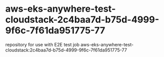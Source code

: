 # aws-eks-anywhere-test-cloudstack-2c4baa7d-b75d-4999-9f6c-7f61da951775-77
repository for use with E2E test job aws-eks-anywhere-test-cloudstack:2c4baa7d-b75d-4999-9f6c-7f61da951775-77
